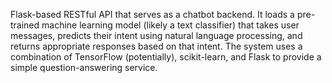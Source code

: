 Flask-based RESTful API that serves as a chatbot backend. It loads a pre-trained machine learning model (likely a text classifier) that takes user messages, predicts their intent using natural language processing, and returns appropriate responses based on that intent. The system uses a combination of TensorFlow (potentially), scikit-learn, and Flask to provide a simple question-answering service.

